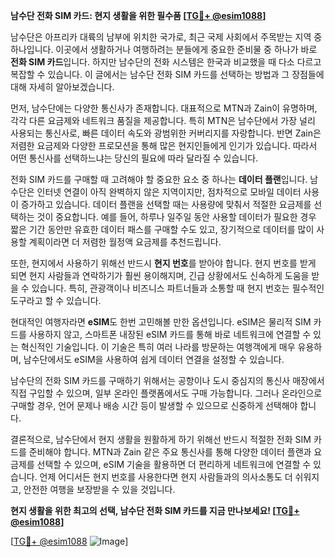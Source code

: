 **남수단 전화 SIM 카드: 현지 생활을 위한 필수품 [[TG💪+ @esim1088](https://t.me/s/esim1088)]**

남수단은 아프리카 대륙의 남부에 위치한 국가로, 최근 국제 사회에서 주목받는 지역 중 하나입니다. 이곳에서 생활하거나 여행하려는 분들에게 중요한 준비물 중 하나가 바로 **전화 SIM 카드**입니다. 하지만 남수단의 전화 시스템은 한국과 비교했을 때 다소 다르고 복잡할 수 있습니다. 이 글에서는 남수단 전화 SIM 카드를 선택하는 방법과 그 장점들에 대해 자세히 알아보겠습니다.

먼저, 남수단에는 다양한 통신사가 존재합니다. 대표적으로 MTN과 Zain이 유명하며, 각각 다른 요금제와 네트워크 품질을 제공합니다. 특히 MTN은 남수단에서 가장 널리 사용되는 통신사로, 빠른 데이터 속도와 광범위한 커버리지를 자랑합니다. 반면 Zain은 저렴한 요금제와 다양한 프로모션을 통해 많은 현지인들에게 인기가 있습니다. 따라서 어떤 통신사를 선택하느냐는 당신의 필요에 따라 달라질 수 있습니다.

전화 SIM 카드를 구매할 때 고려해야 할 중요한 요소 중 하나는 **데이터 플랜**입니다. 남수단은 인터넷 연결이 아직 완벽하지 않은 지역이지만, 점차적으로 모바일 데이터 사용이 증가하고 있습니다. 데이터 플랜을 선택할 때는 사용량에 맞춰서 적절한 요금제를 선택하는 것이 중요합니다. 예를 들어, 하루나 일주일 동안 사용할 데이터가 필요한 경우 짧은 기간 동안만 유효한 데이터 패스를 구매할 수도 있고, 장기적으로 데이터를 많이 사용할 계획이라면 더 저렴한 월정액 요금제를 추천드립니다.

또한, 현지에서 사용하기 위해선 반드시 **현지 번호**를 받아야 합니다. 현지 번호를 받게 되면 현지 사람들과 연락하기가 훨씬 용이해지며, 긴급 상황에서도 신속하게 도움을 받을 수 있습니다. 특히, 관광객이나 비즈니스 파트너들과 소통할 때 현지 번호는 필수적인 도구라고 할 수 있습니다.

현대적인 여행자라면 **eSIM**도 한번 고민해볼 만한 옵션입니다. eSIM은 물리적 SIM 카드를 사용하지 않고, 스마트폰 내장된 eSIM 카드를 통해 바로 네트워크에 연결할 수 있는 혁신적인 기술입니다. 이 기술은 특히 여러 나라를 방문하는 여행객에게 매우 유용하며, 남수단에서도 eSIM을 사용하여 쉽게 데이터 연결을 설정할 수 있습니다.

남수단의 전화 SIM 카드를 구매하기 위해서는 공항이나 도시 중심지의 통신사 매장에서 직접 구입할 수 있으며, 일부 온라인 플랫폼에서도 구매 가능합니다. 그러나 온라인으로 구매할 경우, 언어 문제나 배송 시간 등이 발생할 수 있으므로 신중하게 선택해야 합니다.

결론적으로, 남수단에서 현지 생활을 원활하게 하기 위해선 반드시 적절한 전화 SIM 카드를 준비해야 합니다. MTN과 Zain 같은 주요 통신사를 통해 다양한 데이터 플랜과 요금제를 선택할 수 있으며, eSIM 기술을 활용하면 더 편리하게 네트워크에 연결할 수 있습니다. 언제 어디서든 현지 번호를 사용한다면 현지 사람들과의 의사소통도 더 쉬워지고, 안전한 여행을 보장받을 수 있을 것입니다.

**현지 생활을 위한 최고의 선택, 남수단 전화 SIM 카드를 지금 만나보세요! [[TG💪+ @esim1088](https://t.me/s/esim1088)]**

[[TG💪+ @esim1088](https://t.me/s/esim1088) ![Image](https://i.postimg.cc/Y0z9fWf4/image.png)]